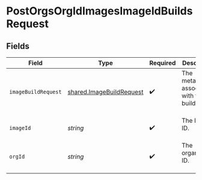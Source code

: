 # PostOrgsOrgIdImagesImageIdBuildsRequest


## Fields

| Field                                                                | Type                                                                 | Required                                                             | Description                                                          |
| -------------------------------------------------------------------- | -------------------------------------------------------------------- | -------------------------------------------------------------------- | -------------------------------------------------------------------- |
| `imageBuildRequest`                                                  | [shared.ImageBuildRequest](../../models/shared/imagebuildrequest.md) | :heavy_check_mark:                                                   | The metadata associated with the build.<br/><br/>                    |
| `imageId`                                                            | *string*                                                             | :heavy_check_mark:                                                   | The Image ID.<br/><br/>                                              |
| `orgId`                                                              | *string*                                                             | :heavy_check_mark:                                                   | The organization ID.<br/><br/>                                       |